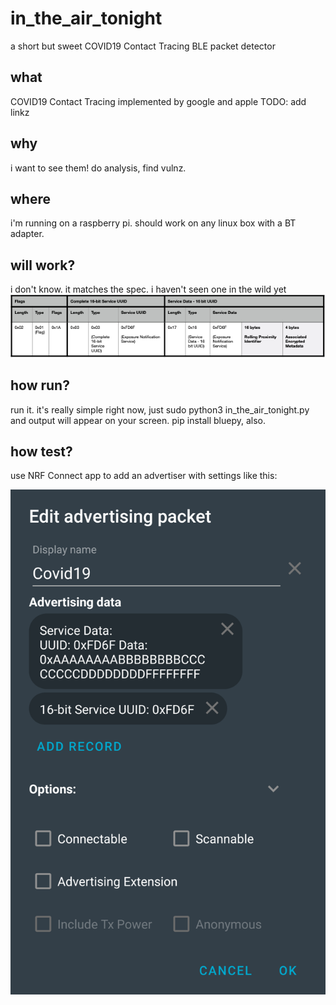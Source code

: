 # in_the_air_tonight
a short but sweet COVID19 Contact Tracing BLE packet detector
## what
COVID19 Contact Tracing implemented by google and apple TODO: add linkz
## why
i want to see them! do analysis, find vulnz.
## where
i'm running on a raspberry pi. should work on any linux box with a BT adapter.
## will work?
i don't know. it matches the spec. i haven't seen one in the wild yet
![the spec](img/contact_tracing_packet_payload.png)
## how run?
run it. it's really simple right now, just sudo python3 in_the_air_tonight.py and output will appear on your screen. pip install bluepy, also.
## how test?
use NRF Connect app to add an advertiser with settings like this:

![NRF Connect](img/nrf_connect_covid19.png)
